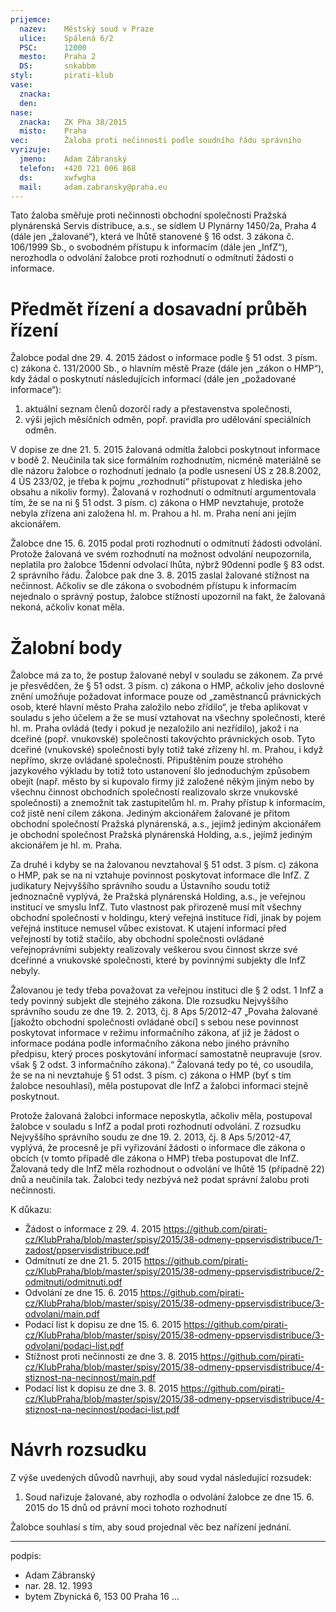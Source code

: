 ```yaml
---
prijemce: 
  nazev:    Městský soud v Praze
  ulice:    Spálená 6/2
  PSC:      12000
  mesto:    Praha 2
  DS:       snkabbm
styl:       pirati-klub
vase:
  znacka:   
  den:
nase:
  znacka:   ZK Pha 38/2015
  misto:    Praha
vec:        Žaloba proti nečinnosti podle soudního řádu správního
vyrizuje:   
  jmeno:    Adam Zábranský
  telefon:  +420 721 006 868
  ds:       xwfwgha
  mail:     adam.zabransky@praha.eu
---
```


Tato žaloba směřuje proti nečinnosti obchodní společnosti Pražská plynárenská Servis distribuce, a.s., se sídlem U Plynárny 1450/2a, Praha 4 (dále jen „žalované“), která ve lhůtě stanovené § 16 odst. 3 zákona č. 106/1999 Sb., o svobodném přístupu k informacím (dále jen „InfZ“), nerozhodla o odvolání žalobce proti rozhodnutí o odmítnutí žádosti o informace.

# Předmět řízení a dosavadní průběh řízení

Žalobce podal dne 29. 4. 2015 žádost o informace podle § 51 odst. 3 písm. c) zákona č. 131/2000 Sb., o hlavním městě Praze (dále jen „zákon o HMP“), kdy žádal o poskytnutí následujících informací (dále jen „požadované informace“):

1. aktuální seznam členů dozorčí rady a přestavenstva společnosti,
2. výši jejich měsíčních odměn, popř. pravidla pro udělování speciálních odměn.

V dopise ze dne 21. 5. 2015 žalovaná odmítla žalobci poskytnout informace v bodě 2. Neučinila tak sice formálním rozhodnutím, nicméně materiálně se dle názoru žalobce o rozhodnutí jednalo (a podle usnesení ÚS z 28.8.2002, 4 ÚS 233/02, je třeba k pojmu „rozhodnutí“ přistupovat z hlediska jeho obsahu a nikoliv formy). Žalovaná v rozhodnutí o odmítnutí argumentovala tím, že se na ni § 51 odst. 3 písm. c) zákona o HMP nevztahuje, protože nebyla zřízena ani založena hl. m. Prahou a hl. m. Praha není ani jejím akcionářem.

Žalobce dne 15. 6. 2015 podal proti rozhodnutí o odmítnutí žádosti odvolání. Protože žalovaná ve svém rozhodnutí na možnost odvolání neupozornila, neplatila pro žalobce 15denní odvolací lhůta, nýbrž 90denní podle § 83 odst. 2 správního řádu. Žalobce pak dne 3. 8. 2015 zaslal žalované stížnost na nečinnost. Ačkoliv se dle zákona o svobodném přístupu k informacím nejednalo o správný postup, žalobce stížností upozornil na fakt, že žalovaná nekoná, ačkoliv konat měla.


# Žalobní body

Žalobce má za to, že postup žalované nebyl v souladu se zákonem. Za prvé je přesvědčen, že § 51 odst. 3 písm. c) zákona o HMP, ačkoliv jeho doslovné znění umožňuje požadovat informace pouze od „zaměstnanců právnických osob, které hlavní město Praha založilo nebo zřídilo“, je třeba aplikovat v souladu s jeho účelem a že se musí vztahovat na všechny společnosti, které hl. m. Praha ovládá (tedy i pokud je nezaložilo ani nezřídilo), jakož i na dceřiné (popř. vnukovské) společnosti takovýchto právnických osob. Tyto dceřiné (vnukovské) společnosti byly totiž také zřízeny hl. m. Prahou, i když nepřímo, skrze ovládané společnosti. Připuštěním pouze strohého jazykového výkladu by totiž toto ustanovení šlo jednoduchým způsobem obejít (např. město by si kupovalo firmy již založené někým jiným nebo by všechnu činnost obchodních společností realizovalo skrze vnukovské společnosti) a znemožnit tak zastupitelům hl. m. Prahy přístup k informacím, což jistě není cílem zákona. Jediným akcionářem žalované je přitom obchodní společností Pražská plynárenská, a.s., jejímž jediným akcionářem je obchodní společnost Pražská plynárenská Holding, a.s., jejímž jediným akcionářem je hl. m. Praha.

Za druhé i kdyby se na žalovanou nevztahoval § 51 odst. 3 písm. c) zákona o HMP, pak se na ni vztahuje povinnost poskytovat informace dle InfZ. Z judikatury Nejvyššího správního soudu a Ústavního soudu totiž jednoznačně vyplývá, že Pražská plynárenská Holding, a.s., je veřejnou institucí ve smyslu InfZ. Tuto vlastnost pak přirozeně musí mít všechny obchodní společnosti v holdingu, který veřejná instituce řídí, jinak by pojem veřejná instituce nemusel vůbec existovat. K utajení informací před veřejností by totiž stačilo, aby obchodní společnosti ovládané veřejnoprávními subjekty realizovaly veškerou svou činnost skrze své dceřinné a vnukovské společnosti, které by povinnými subjekty dle InfZ nebyly. 

Žalovanou je tedy třeba považovat za veřejnou instituci dle § 2 odst. 1 InfZ a tedy povinný subjekt dle stejného zákona. Dle rozsudku Nejvyššího správního soudu ze dne 19. 2. 2013, čj. 8 Aps 5/2012-47 „Povaha žalované [jakožto obchodní společnosti ovládané obcí] s sebou nese povinnost poskytovat informace v režimu informačního zákona, ať již je žádost o informace podána podle informačního zákona nebo jiného právního předpisu, který proces poskytování informací samostatně neupravuje (srov. však § 2 odst. 3 informačního zákona).“ Žalovaná tedy po té, co usoudila, že se na ni nevztahuje § 51 odst. 3 písm. c) zákona o HMP (byť s tím žalobce nesouhlasí), měla postupovat dle InfZ a žalobci informaci stejně poskytnout.

Protože žalovaná žalobci informace neposkytla, ačkoliv měla, postupoval žalobce v souladu s InfZ a podal proti rozhodnutí odvolání. Z rozsudku Nejvyššího správního soudu ze dne 19. 2. 2013, čj. 8 Aps 5/2012-47, vyplývá, že procesně je při vyřizování žádosti o informace dle zákona o obcích (v tomto případě dle zákona o HMP) třeba postupovat dle InfZ. Žalovaná tedy dle InfZ měla rozhodnout o odvolání ve lhůtě 15 (případně 22) dnů a neučinila tak. Žalobci tedy nezbývá než podat správní žalobu proti nečinnosti.

K důkazu:

- Žádost o informace z 29. 4. 2015 <https://github.com/pirati-cz/KlubPraha/blob/master/spisy/2015/38-odmeny-ppservisdistribuce/1-zadost/ppservisdistribuce.pdf>
- Odmítnutí ze dne 21. 5. 2015 <https://github.com/pirati-cz/KlubPraha/blob/master/spisy/2015/38-odmeny-ppservisdistribuce/2-odmitnuti/odmitnuti.pdf>
- Odvolání ze dne 15. 6. 2015 <https://github.com/pirati-cz/KlubPraha/blob/master/spisy/2015/38-odmeny-ppservisdistribuce/3-odvolani/main.pdf>
- Podací list k dopisu ze dne 15. 6. 2015 <https://github.com/pirati-cz/KlubPraha/blob/master/spisy/2015/38-odmeny-ppservisdistribuce/3-odvolani/podaci-list.pdf>
- Stížnost proti nečinnosti ze dne 3. 8. 2015 <https://github.com/pirati-cz/KlubPraha/blob/master/spisy/2015/38-odmeny-ppservisdistribuce/4-stiznost-na-necinnost/main.pdf>
- Podací list k dopisu ze dne 3. 8. 2015 <https://github.com/pirati-cz/KlubPraha/blob/master/spisy/2015/38-odmeny-ppservisdistribuce/4-stiznost-na-necinnost/podaci-list.pdf>

# Návrh rozsudku

Z výše uvedených důvodů navrhuji, aby soud vydal následující rozsudek:

1. Soud nařizuje žalované, aby rozhodla o odvolání žalobce ze dne 15. 6. 2015 do 15 dnů od právní moci tohoto rozhodnutí

Žalobce souhlasí s tím, aby soud projednal věc bez nařízení jednání. 


---
podpis: 
  - Adam Zábranský
  - nar. 28. 12. 1993
  - bytem Zbynická 6, 153 00 Praha 16
...
